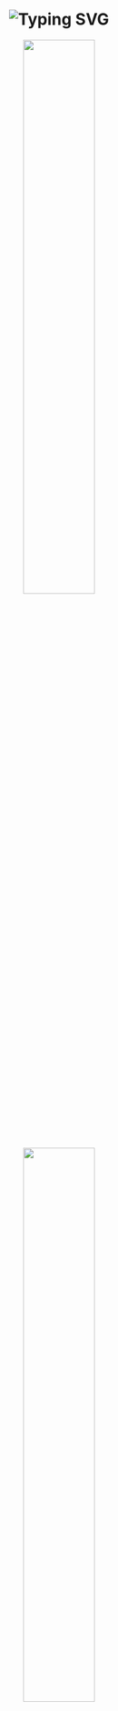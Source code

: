 <h1 align="center">
  <img src="https://readme-typing-svg.herokuapp.com?font=Fira+Code&size=28&pause=1000&color=38B6FF&center=true&vCenter=true&width=600&lines=IPOleksenko;Welcome+to+my+GitHub!" alt="Typing SVG" />
</h1>

<p align="center">
    <img src="https://github-readme-stats.vercel.app/api?username=IPOleksenko&theme=tokyonight&hide_border=true&show_icons=true&count_private=true" width="50%" />
    <img src="https://github-profile-trophy.vercel.app/api?username=IPOleksenko&column=5&theme=tokyonight&margin-w=15" width="50%" />
</p>

<!-- LANGUAGES-START -->
## 🛠 Languages ​​used in projects
<p align="center">
<img src="https://img.shields.io/badge/Python-blue?style=for-the-badge&logo=python&logoColor=white" alt="Python" /> <img src="https://img.shields.io/badge/C-blue?style=for-the-badge&logo=c&logoColor=white" alt="C" /> <img src="https://img.shields.io/badge/JavaScript-blue?style=for-the-badge&logo=javascript&logoColor=white" alt="JavaScript" /> <img src="https://img.shields.io/badge/C++-blue?style=for-the-badge&logo=c&logoColor=white" alt="C++" /> <img src="https://img.shields.io/badge/Java-blue?style=for-the-badge&logo=java&logoColor=white" alt="Java" /> <img src="https://img.shields.io/badge/CSS-blue?style=for-the-badge&logo=css&logoColor=white" alt="CSS" /> <img src="https://img.shields.io/badge/CMake-blue?style=for-the-badge&logo=cmake&logoColor=white" alt="CMake" /> <img src="https://img.shields.io/badge/Assembly-blue?style=for-the-badge&logo=assembly&logoColor=white" alt="Assembly" /> <img src="https://img.shields.io/badge/Shell-blue?style=for-the-badge&logo=shell&logoColor=white" alt="Shell" /> <img src="https://img.shields.io/badge/Makefile-blue?style=for-the-badge&logo=makefile&logoColor=white" alt="Makefile" /> <img src="https://img.shields.io/badge/HTML-blue?style=for-the-badge&logo=html&logoColor=white" alt="HTML" /> <img src="https://img.shields.io/badge/PowerShell-blue?style=for-the-badge&logo=powershell&logoColor=white" alt="PowerShell" /> <img src="https://img.shields.io/badge/Script-blue?style=for-the-badge&logo=script&logoColor=white" alt="Script" /> <img src="https://img.shields.io/badge/Linker-blue?style=for-the-badge&logo=linker&logoColor=white" alt="Linker" /> 
</p>
<!-- LANGUAGES-END -->

## 💻 Operating Systems
<p align="center">
  <img src="https://img.shields.io/badge/Windows-0078D6?style=for-the-badge&logo=windows&logoColor=white" />
  <img src="https://img.shields.io/badge/Linux-FCC624?style=for-the-badge&logo=linux&logoColor=black" />
  <img src="https://img.shields.io/badge/Android-3DDC84?style=for-the-badge&logo=android&logoColor=white" />
</p>


## 🔗 Contact
<p align="center">
  <a href="https://github.com/IPOleksenko"><img src="https://img.shields.io/badge/github-%23121011.svg?style=for-the-badge&logo=github&logoColor=white" /></a>
  <a href="https://t.me/IPOleksenko"><img src="https://img.shields.io/badge/Telegram-2CA5E0?style=for-the-badge&logo=telegram&logoColor=white" /></a>
  <a href="mailto:1ipooip1@gmail.com"><img src="https://img.shields.io/badge/Gmail-D14836?style=for-the-badge&logo=gmail&logoColor=white" /></a>
</p>